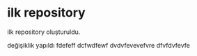 # ilk repository

ilk repository oluşturuldu.

değişiklik yapıldı
fdefeff
dcfwdfewf
dvdvfevevefvre
dfvfdvfevfe 